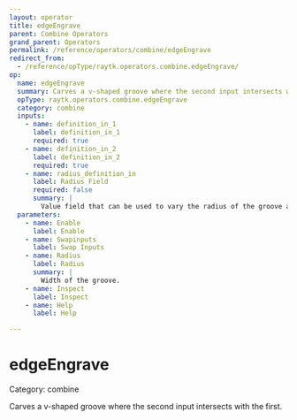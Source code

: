 ```yaml
---
layout: operator
title: edgeEngrave
parent: Combine Operators
grand_parent: Operators
permalink: /reference/operators/combine/edgeEngrave
redirect_from:
  - /reference/opType/raytk.operators.combine.edgeEngrave/
op:
  name: edgeEngrave
  summary: Carves a v-shaped groove where the second input intersects with the first.
  opType: raytk.operators.combine.edgeEngrave
  category: combine
  inputs:
    - name: definition_in_1
      label: definition_in_1
      required: true
    - name: definition_in_2
      label: definition_in_2
      required: true
    - name: radius_definition_in
      label: Radius Field
      required: false
      summary: |
        Value field that can be used to vary the radius of the groove at different points in space, by *multiplying* the value of the `Radius` parameter.
  parameters:
    - name: Enable
      label: Enable
    - name: Swapinputs
      label: Swap Inputs
    - name: Radius
      label: Radius
      summary: |
        Width of the groove.
    - name: Inspect
      label: Inspect
    - name: Help
      label: Help

---
```


# edgeEngrave

Category: combine



Carves a v-shaped groove where the second input intersects with the first.